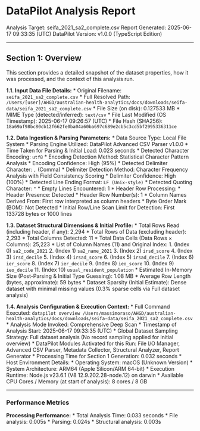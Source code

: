 # DataPilot Analysis Report

Analysis Target: seifa_2021_sa2_complete.csv
Report Generated: 2025-06-17 09:33:35 (UTC)
DataPilot Version: v1.0.0 (TypeScript Edition)

---

## Section 1: Overview
This section provides a detailed snapshot of the dataset properties, how it was processed, and the context of this analysis run.

**1.1. Input Data File Details:**
    * Original Filename: `seifa_2021_sa2_complete.csv`
    * Full Resolved Path: `/Users/[user]/AHGD/australian-health-analytics/docs/downloads/seifa-data/seifa_2021_sa2_complete.csv`
    * File Size (on disk): 0.127533 MB
    * MIME Type (detected/inferred): `text/csv`
    * File Last Modified (OS Timestamp): 2025-06-17 09:26:57 (UTC)
    * File Hash (SHA256): `18a69af98bc80cb12f662fe0ba04a60ba697c689e2cb5c3cd5bf2995336311ce`

**1.2. Data Ingestion & Parsing Parameters:**
    * Data Source Type: Local File System
    * Parsing Engine Utilized: DataPilot Advanced CSV Parser v1.0.0
    * Time Taken for Parsing & Initial Load: 0.023 seconds
    * Detected Character Encoding: `utf8`
        * Encoding Detection Method: Statistical Character Pattern Analysis
        * Encoding Confidence: High (95%)
    * Detected Delimiter Character: `,` (Comma)
        * Delimiter Detection Method: Character Frequency Analysis with Field Consistency Scoring
        * Delimiter Confidence: High (100%)
    * Detected Line Ending Format: `LF (Unix-style)`
    * Detected Quoting Character: `"`
        * Empty Lines Encountered: 1
    * Header Row Processing:
        * Header Presence: Detected
        * Header Row Number(s): 1
        * Column Names Derived From: First row interpreted as column headers
    * Byte Order Mark (BOM): Not Detected
    * Initial Row/Line Scan Limit for Detection: First 133728 bytes or 1000 lines

**1.3. Dataset Structural Dimensions & Initial Profile:**
    * Total Rows Read (including header, if any): 2,294
    * Total Rows of Data (excluding header): 2,293
    * Total Columns Detected: 11
    * Total Data Cells (Data Rows × Columns): 25,223
    * List of Column Names (11) and Original Index:
        1.  (Index 0) `sa2_code_2021`
        2.  (Index 1) `sa2_name_2021`
        3.  (Index 2) `irsd_score`
        4.  (Index 3) `irsd_decile`
        5.  (Index 4) `irsad_score`
        6.  (Index 5) `irsad_decile`
        7.  (Index 6) `ier_score`
        8.  (Index 7) `ier_decile`
        9.  (Index 8) `ieo_score`
        10.  (Index 9) `ieo_decile`
        11.  (Index 10) `usual_resident_population`
    * Estimated In-Memory Size (Post-Parsing & Initial Type Guessing): 1.08 MB
    * Average Row Length (bytes, approximate): 59 bytes
    * Dataset Sparsity (Initial Estimate): Dense dataset with minimal missing values (0.3% sparse cells via Full dataset analysis)

**1.4. Analysis Configuration & Execution Context:**
    * Full Command Executed: `datapilot overview /Users/massimoraso/AHGD/australian-health-analytics/docs/downloads/seifa-data/seifa_2021_sa2_complete.csv`
    * Analysis Mode Invoked: Comprehensive Deep Scan
    * Timestamp of Analysis Start: 2025-06-17 09:33:35 (UTC)
    * Global Dataset Sampling Strategy: Full dataset analysis (No record sampling applied for initial overview)
    * DataPilot Modules Activated for this Run: File I/O Manager, Advanced CSV Parser, Metadata Collector, Structural Analyzer, Report Generator
    * Processing Time for Section 1 Generation: 0.032 seconds
    * Host Environment Details:
        * Operating System: macOS (Unknown Version)
        * System Architecture: ARM64 (Apple Silicon/ARM 64-bit)
        * Execution Runtime: Node.js v23.6.1 (V8 12.9.202.28-node.12) on darwin
        * Available CPU Cores / Memory (at start of analysis): 8 cores / 8 GB

---
### Performance Metrics

**Processing Performance:**
    * Total Analysis Time: 0.033 seconds
    * File analysis: 0.005s
    * Parsing: 0.024s
    * Structural analysis: 0.003s